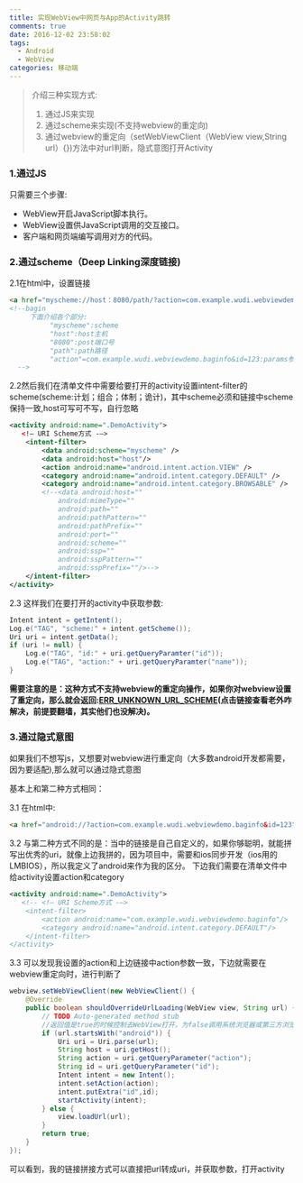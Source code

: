 ```yaml
---
title: 实现WebView中网页与App的Activity跳转
comments: true
date: 2016-12-02 23:58:02
tags:
  - Android
  - WebView
categories: 移动端
---
```


> 介绍三种实现方式: 
>
> 1. 通过JS来实现 
> 2. 通过scheme来实现(不支持webview的重定向) 
> 3. 通过webview的重定向（setWebViewClient（WebView view,String url）{})方法中对url判断，隐式意图打开Activity 

### 1.通过JS

只需要三个步骤: 

- WebView开启JavaScript脚本执行。
- WebView设置供JavaScript调用的交互接口。
- 客户端和网页端编写调用对方的代码。

### 2.通过scheme（Deep Linking深度链接)

2.1在html中，设置链接

```html
<a href="myscheme://host：8080/path/?action=com.example.wudi.webviewdemo.baginfo&id=123"> Take a QR code </a>
<!--bagin
     下面介绍各个部分:
          "myscheme":scheme
          "host":host主机
          "8080":post端口号
          "path":path路径
          "action"=com.example.wudi.webviewdemo.baginfo&id=123:params参数
  -->  
```

2.2然后我们在清单文件中需要给要打开的activity设置intent-filter的scheme(scheme:计划；组合；体制；诡计)，其中scheme必须和链接中scheme保持一致,host可写可不写，自行忽略

```xml
<activity android:name=".DemoActivity">
   <!— URI Scheme方式 -—>
    <intent-filter>
        <data android:scheme="myscheme" />
        <data android:host="host"/>
        <action android:name="android.intent.action.VIEW" />
        <category android:name="android.intent.category.DEFAULT" />
        <category android:name="android.intent.category.BROWSABLE" />
        <!--<data android:host=""
            android:mimeType=""
            android:path=""
            android:pathPattern=""
            android:pathPrefix=""
            android:port=""
            android:scheme=""
            android:ssp=""
            android:sspPattern=""
            android:sspPrefix=""/>-->
    </intent-filter>
</activity>
```

2.3 这样我们在要打开的activity中获取参数:

```Java
Intent intent = getIntent();
Log.e("TAG", "scheme:" + intent.getScheme());
Uri uri = intent.getData();
if (uri != null) {
    Log.e("TAG", "id:" + uri.getQueryParamter("id"));
    Log.e("TAG", "action:" + uri.getQueryParamter("name"));
}
```

**需要注意的是：这种方式不支持webview的重定向操作，如果你对webview设置了重定向，那么就会返回:[ERR_UNKNOWN_URL_SCHEME](http://stackoverflow.com/questions/15568792/oauth-and-custom-scheme-result-in-a-err-unknown-url-scheme-in-chrome)(点击链接查看老外咋解决，前提要翻墙，其实他们也没解决)。**

### 3.通过隐式意图

如果我们不想写js，又想要对webview进行重定向（大多数android开发都需要，因为要适配),那么就可以通过隐式意图 

基本上和第二种方式相同： 

3.1 在html中: 

```html
<a href="android://?action=com.example.wudi.webviewdemo.baginfo&id=123"> Take a QR code </a>
```

3.2 与第二种方式不同的是：当中的链接是自己自定义的，如果你够聪明，就能拼写出优秀的uri，就像上边我拼的，因为项目中，需要和ios同步开发（ios用的LMBIOS），所以我定义了android来作为我的区分。  下边我们需要在清单文件中给activity设置action和category 

```xml
<activity android:name=".DemoActivity">
   <!-- <!— URI Scheme方式 -—>
    <intent-filter>
        <action android:name="com.example.wudi.webviewdemo.baginfo"/>
        <category android:name="android.intent.category.DEFAULT"/>
    </intent-filter>
</activity>
```

3.3 可以发现我设置的action和上边链接中action参数一致，下边就需要在webview重定向时，进行判断了

```Java
webview.setWebViewClient(new WebViewClient() {
    @Override
    public boolean shouldOverrideUrlLoading(WebView view, String url) {
        // TODO Auto-generated method stub
        //返回值是true的时候控制去WebView打开，为false调用系统浏览器或第三方浏览器
        if (url.startsWith("android")) {
            Uri uri = Uri.parse(url);
            String host = uri.getHost();
            String action = uri.getQueryParameter("action");
            String id = uri.getQueryParameter("id");
            Intent intent = new Intent();
            intent.setAction(action);
            intent.putExtra("id",id);
            startActivity(intent);
        } else {
            view.loadUrl(url);
        }
        return true;
    }
});
```

可以看到，我的链接拼接方式可以直接把url转成uri，并获取参数，打开activity